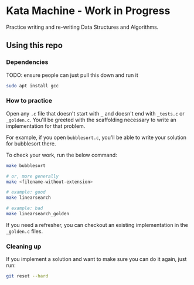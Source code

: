 # Kata Machine - Work in Progress

Practice writing and re-writing Data Structures and Algorithms.

## Using this repo

### Dependencies

TODO: ensure people can just pull this down and run it
```bash
sudo apt install gcc
```

### How to practice

Open any `.c` file that doesn't start with `_` and doesn't end with `_tests.c` or `_golden.c`. You'll be greeted with the scaffolding necessary to write an implementation for that problem. 

For example, if you open `bubblesort.c`, you'll be able to write your solution for bubblesort there. 

To check your work, run the below command:

```bash
make bubblesort

# or, more generally
make <filename-without-extension>

# example: good
make linearsearch

# example: bad
make linearsearch_golden
```

If you need a refresher, you can checkout an existing implementation in the `_golden.c` files.

### Cleaning up

If you implement a solution and want to make sure you can do it again, just run:

```bash
git reset --hard
```

